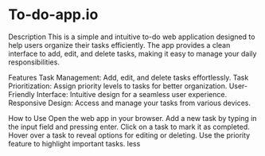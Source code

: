# To-do-app.io

Description
This is a simple and intuitive to-do web application designed to help users organize their tasks efficiently. The app provides a clean interface to add, edit, and delete tasks, making it easy to manage your daily responsibilities.

Features
Task Management: Add, edit, and delete tasks effortlessly.
Task Prioritization: Assign priority levels to tasks for better organization.
User-Friendly Interface: Intuitive design for a seamless user experience.
Responsive Design: Access and manage your tasks from various devices.

How to Use
Open the web app in your browser.
Add a new task by typing in the input field and pressing enter.
Click on a task to mark it as completed.
Hover over a task to reveal options for editing or deleting.
Use the priority feature to highlight important tasks. less
